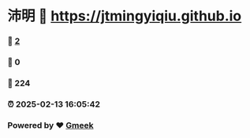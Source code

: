 # 沛明 :link: https://jtmingyiqiu.github.io 
### :page_facing_up: [2](https://jtmingyiqiu.github.io/tag.html) 
### :speech_balloon: 0 
### :hibiscus: 224 
### :alarm_clock: 2025-02-13 16:05:42 
### Powered by :heart: [Gmeek](https://github.com/Meekdai/Gmeek)
